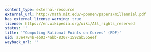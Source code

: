 ```yaml
---
content_type: external-resource
external_url: http://math.mit.edu/~poonen/papers/millennial.pdf
has_external_license_warning: true
license: https://en.wikipedia.org/wiki/All_rights_reserved
status: ''
title: '"Computing Rational Points on Curves" (PDF)'
uid: a3e4784b-eb03-4abb-8307-1592ab555eef
wayback_url: ''
---
```

